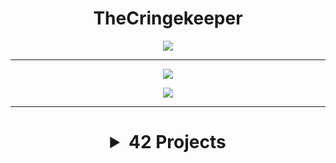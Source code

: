 <h1 align="center">TheCringekeeper</h1>

<p align="center"> <a href="https://profile.intra.42.fr/users/ankhabar"><img src="https://badge42.vercel.app/api/v2/clfuo3if4001108l4hyh8vu4g/stats?cursusId=21&coalitionId=48"/></a></p>
<hr>
<p align="center"><a href="https://github.com/TheCringekeeper"><img align="center" src="https://github-readme-stats.vercel.app/api?username=TheCringekeeper&show_icons=true&theme=radical&hide_border=true&locale=en&count_private=true&hide=issues,prs"/></p></a>
<p align="center"><a href="https://github.com/TheCringekeeper"><img align="center" src="https://github-readme-stats.vercel.app/api/top-langs/?username=TheCringekeeper&theme=radical&include_all_commits=false&hide_border=true&count_private=false&layout=compact"/></p></a>
<hr>

<h1 align="center">
<details>
<summary> 42 Projects </summary>
<hr>

<a href="https://github.com/TheCringekeeper/cpp03">cpp03  
<img src="https://badge42.vercel.app/api/v2/clfuo3if4001108l4hyh8vu4g/project/3072238"/></a>
  
<a href="https://github.com/TheCringekeeper/cpp02">cpp02  
<img src="https://badge42.vercel.app/api/v2/clfuo3if4001108l4hyh8vu4g/project/3064002"/></a>
  
<a href="https://github.com/TheCringekeeper/cpp01">cpp01  
<img src="https://badge42.vercel.app/api/v2/clfuo3if4001108l4hyh8vu4g/project/3059738"/></a>
  
<a href="https://github.com/TheCringekeeper/cpp00">cpp00  
<img src="https://badge42.vercel.app/api/v2/clfuo3if4001108l4hyh8vu4g/project/3056851"/></a>
  
<a href="https://github.com/TheCringekeeper/Philosophers">philosophers  
<img src="https://badge42.vercel.app/api/v2/clfuo3if4001108l4hyh8vu4g/project/3027341"/></a>

<a href="https://github.com/TheCringekeeper/Push_swap">push_swap  
<img src="https://badge42.vercel.app/api/v2/clfuo3if4001108l4hyh8vu4g/project/2943624"/></a>

<a>minishell  <img src="https://badge42.vercel.app/api/v2/clfuo3if4001108l4hyh8vu4g/project/2963948"/></a>
  
<a>pipex  <img src="https://badge42.vercel.app/api/v2/clfuo3if4001108l4hyh8vu4g/project/2935594"/></a>

<a>so_long  <img src="https://badge42.vercel.app/api/v2/clfuo3if4001108l4hyh8vu4g/project/2912395"/></a>

<a>get_next_line  <img src="https://badge42.vercel.app/api/v2/clfuo3if4001108l4hyh8vu4g/project/2893194"/></a>
  
<a>libft  <img src="https://badge42.vercel.app/api/v2/clfuo3if4001108l4hyh8vu4g/project/2872829"/></a>

<a>exam rank 02/03/04  <img src="https://badge42.vercel.app/api/v2/clfuo3if4001108l4hyh8vu4g/project/2948280"/></a>
  
<hr>
</details>
